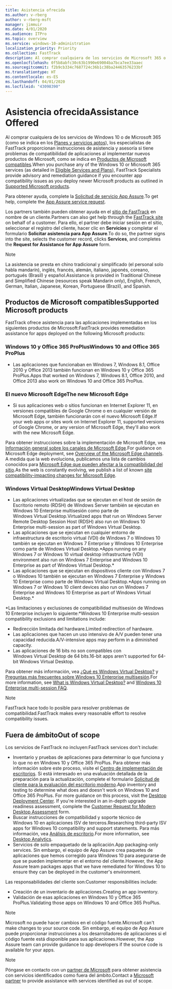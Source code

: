```yaml
---
title: Asistencia ofrecida
ms.author: v-rberg
author: v-rberg-msft
manager: jimmuir
ms.date: 4/01/2020
ms.audience: ITPro
ms.topic: overview
ms.service: windows-10-administration
localization_priority: Priority
ms.collection: FastTrack
description: Al comprar cualquiera de los servicios de Microsoft 365 o de Windows 10, los especialistas de FastTrack le proporcionarán ayuda con el asesoramiento y la corrección para implementar en Windows 10 y Office 365 ProPlus y mantenerse al día sin costo adicional (con una suscripción válida).
ms.openlocfilehash: 0f5b8abfc30c63b1990e69004ba7bca7ee33aaec
ms.sourcegitcommit: f2b9cb334c7687724c36b1c38ba24463576233bf
ms.translationtype: HT
ms.contentlocale: es-ES
ms.lasthandoff: 04/01/2020
ms.locfileid: "43098390"
---
```

# <a name="assistance-offered"></a><span data-ttu-id="fea0e-103">Asistencia ofrecida</span><span class="sxs-lookup"><span data-stu-id="fea0e-103">Assistance Offered</span></span>  

<span data-ttu-id="fea0e-104">Al comprar cualquiera de los servicios de Windows 10 o de Microsoft 365 (como se indica en los [Planes y servicios aptos](M365-eligible-services-and-plans.md)), los especialistas de FastTrack proporcionan instrucciones de asistencia y asesoría si tiene problemas de compatibilidad de aplicaciones al implementar nuevos productos de Microsoft, como se indica en [Productos de Microsoft compatibles](#supported-microsoft-products).</span><span class="sxs-lookup"><span data-stu-id="fea0e-104">When you purchase any of the Windows 10 or Microsoft 365 services (as detailed in [Eligible Services and Plans](M365-eligible-services-and-plans.md)), FastTrack Specialists provide advisory and remediation guidance if you encounter app compatibility issues as you deploy newer Microsoft products as outlined in [Supported Microsoft products](#supported-microsoft-products).</span></span>

<span data-ttu-id="fea0e-105">Para obtener ayuda, complete la [Solicitud de servicio App Assure](https://go.microsoft.com/fwlink/?linkid=2022721).</span><span class="sxs-lookup"><span data-stu-id="fea0e-105">To get help, complete the [App Assure service request](https://go.microsoft.com/fwlink/?linkid=2022721).</span></span>

<span data-ttu-id="fea0e-106">Los partners también pueden obtener ayuda en el [sitio de FastTrack](https://go.microsoft.com/fwlink/?linkid=780698) en nombre de un cliente.</span><span class="sxs-lookup"><span data-stu-id="fea0e-106">Partners can also get help through the [FastTrack site](https://go.microsoft.com/fwlink/?linkid=780698) on behalf of a customer.</span></span> <span data-ttu-id="fea0e-107">Para ello, el partner debe iniciar sesión en el sitio, seleccionar el registro del cliente, hacer clic en **Servicios** y completar el formulario **Solicitar asistencia para App Assure**.</span><span class="sxs-lookup"><span data-stu-id="fea0e-107">To do so, the partner signs into the site, selects the customer record, clicks **Services**, and completes the **Request for Assistance for App Assure** form.</span></span>

> [!NOTE]
> <span data-ttu-id="fea0e-108">La asistencia se presta en chino tradicional y simplificado (el personal solo habla mandarín), inglés, francés, alemán, italiano, japonés, coreano, portugués (Brasil) y español.</span><span class="sxs-lookup"><span data-stu-id="fea0e-108">Assistance is provided in Traditional Chinese and Simplified Chinese (resources speak Mandarin only), English, French, German, Italian, Japanese, Korean, Portuguese (Brazil), and Spanish.</span></span> 

## <a name="supported-microsoft-products"></a><span data-ttu-id="fea0e-109">Productos de Microsoft compatibles</span><span class="sxs-lookup"><span data-stu-id="fea0e-109">Supported Microsoft products</span></span>

<span data-ttu-id="fea0e-110">FastTrack ofrece asistencia para las aplicaciones implementadas en los siguientes productos de Microsoft:</span><span class="sxs-lookup"><span data-stu-id="fea0e-110">FastTrack provides remediation assistance for apps deployed on the following Microsoft products:</span></span>

### <a name="windows-10-and-office-365-proplus"></a><span data-ttu-id="fea0e-111">Windows 10 y Office 365 ProPlus</span><span class="sxs-lookup"><span data-stu-id="fea0e-111">Windows 10 and Office 365 ProPlus</span></span>

- <span data-ttu-id="fea0e-112">Las aplicaciones que funcionaban en Windows 7, Windows 8.1, Office 2010 y Office 2013 también funcionan en Windows 10 y Office 365 ProPlus.</span><span class="sxs-lookup"><span data-stu-id="fea0e-112">Apps that worked on Windows 7, Windows 8.1, Office 2010, and Office 2013 also work on Windows 10 and Office 365 ProPlus.</span></span>

### <a name="the-new-microsoft-edge"></a><span data-ttu-id="fea0e-113">El nuevo Microsoft Edge</span><span class="sxs-lookup"><span data-stu-id="fea0e-113">The new Microsoft Edge</span></span>

- <span data-ttu-id="fea0e-114">Si sus aplicaciones web o sitios funcionan en Internet Explorer 11, en versiones compatibles de Google Chrome o en cualquier versión de Microsoft Edge, también funcionarán con el nuevo Microsoft Edge.</span><span class="sxs-lookup"><span data-stu-id="fea0e-114">If your web apps or sites work on Internet Explorer 11, supported versions of Google Chrome, or any version of Microsoft Edge, they'll also work with the new Microsoft Edge.</span></span>

<span data-ttu-id="fea0e-115">Para obtener instrucciones sobre la implementación de Microsoft Edge, vea [Información general sobre los canales de Microsoft Edge](https://docs.microsoft.com/DeployEdge/microsoft-edge-channels).</span><span class="sxs-lookup"><span data-stu-id="fea0e-115">For guidance on Microsoft Edge deployment, see [Overview of the Microsoft Edge channels](https://docs.microsoft.com/DeployEdge/microsoft-edge-channels).</span></span> <span data-ttu-id="fea0e-116">A medida que la web evoluciona, publicamos una lista de cambios conocidos para [Microsoft Edge que pueden afectar a la compatibilidad del sitio](https://docs.microsoft.com/microsoft-edge/web-platform/site-impacting-changes).</span><span class="sxs-lookup"><span data-stu-id="fea0e-116">As the web is constantly evolving, we publish a list of known [site compatibility-impacting changes for Microsoft Edge](https://docs.microsoft.com/microsoft-edge/web-platform/site-impacting-changes).</span></span>

### <a name="windows-virtual-desktop"></a><span data-ttu-id="fea0e-117">Windows Virtual Desktop</span><span class="sxs-lookup"><span data-stu-id="fea0e-117">Windows Virtual Desktop</span></span>

- <span data-ttu-id="fea0e-118">Las aplicaciones virtualizadas que se ejecutan en el host de sesión de Escritorio remoto (RDSH) de Windows Server también se ejecutan en Windows 10 Enterprise multisesión como parte de Windows Virtual Desktop.</span><span class="sxs-lookup"><span data-stu-id="fea0e-118">Virtualized apps that run on Windows Server Remote Desktop Session Host (RDSH) also run on Windows 10 Enterprise multi-session as part of Windows Virtual Desktop.</span></span>
- <span data-ttu-id="fea0e-119">Las aplicaciones que se ejecutan en cualquier entorno de infraestructura de escritorio virtual (VDI) de Windows 7 o Windows 10 también se ejecutan en Windows 7 Enterprise y Windows 10 Enterprise como parte de Windows Virtual Desktop.\*</span><span class="sxs-lookup"><span data-stu-id="fea0e-119">Apps running on any Windows 7 or Windows 10 virtual desktop infrastructure (VDI) environment also run on Windows 7 Enterprise and Windows 10 Enterprise as part of Windows Virtual Desktop.\*</span></span>
- <span data-ttu-id="fea0e-120">Las aplicaciones que se ejecutan en dispositivos cliente con Windows 7 o Windows 10 también se ejecutan en Windows 7 Enterprise y Windows 10 Enterprise como parte de Windows Virtual Desktop.\*</span><span class="sxs-lookup"><span data-stu-id="fea0e-120">Apps running on Windows 7 or Windows 10 client devices also run on Windows 7 Enterprise and Windows 10 Enterprise as part of Windows Virtual Desktop.\*</span></span>

<span data-ttu-id="fea0e-121">\*Las limitaciones y exclusiones de compatibilidad multisesión de Windows 10 Enterprise incluyen lo siguiente:</span><span class="sxs-lookup"><span data-stu-id="fea0e-121">\*Windows 10 Enterprise multi-session compatibility exclusions and limitations include:</span></span>
- <span data-ttu-id="fea0e-122">Redirección limitada del hardware.</span><span class="sxs-lookup"><span data-stu-id="fea0e-122">Limited redirection of hardware.</span></span>
- <span data-ttu-id="fea0e-123">Las aplicaciones que hacen un uso intensivo de A/V pueden tener una capacidad reducida.</span><span class="sxs-lookup"><span data-stu-id="fea0e-123">A/V-intensive apps may perform in a diminished capacity.</span></span>
- <span data-ttu-id="fea0e-124">Las aplicaciones de 16 bits no son compatibles con Windows Virtual Desktop de 64 bits.</span><span class="sxs-lookup"><span data-stu-id="fea0e-124">16-bit apps aren't supported for 64-bit Windows Virtual Desktop.</span></span>

<span data-ttu-id="fea0e-125">Para obtener más información, vea [¿Qué es Windows Virtual Desktop?](https://docs.microsoft.com/azure/virtual-desktop/overview) y [Preguntas más frecuentes sobre Windows 10 Enterprise multisesión](https://docs.microsoft.com/azure/virtual-desktop/windows-10-multisession-faq).</span><span class="sxs-lookup"><span data-stu-id="fea0e-125">For more information, see [What is Windows Virtual Desktop?](https://docs.microsoft.com/azure/virtual-desktop/overview) and [Windows 10 Enterprise multi-session FAQ](https://docs.microsoft.com/azure/virtual-desktop/windows-10-multisession-faq).</span></span>

> [!NOTE]
> <span data-ttu-id="fea0e-126">FastTrack hace todo lo posible para resolver problemas de compatibilidad.</span><span class="sxs-lookup"><span data-stu-id="fea0e-126">FastTrack makes every reasonable effort to resolve compatibility issues.</span></span> 

## <a name="out-of-scope"></a><span data-ttu-id="fea0e-127">Fuera de ámbito</span><span class="sxs-lookup"><span data-stu-id="fea0e-127">Out of scope</span></span>

<span data-ttu-id="fea0e-128">Los servicios de FastTrack no incluyen:</span><span class="sxs-lookup"><span data-stu-id="fea0e-128">FastTrack services don't include:</span></span>
- <span data-ttu-id="fea0e-p103">Inventario y pruebas de aplicaciones para determinar lo que funciona y lo que no en Windows 10 y Office 365 ProPlus. Para obtener más información sobre este proceso, visite el [Centro de implementación de escritorios](https://go.microsoft.com/fwlink/?linkid=2080140). Si está interesado en una evaluación detallada de la preparación para la actualización, complete el formulario [Solicitud de cliente para la evaluación del escritorio moderno](https://go.microsoft.com/fwlink/?linkid=2053818).</span><span class="sxs-lookup"><span data-stu-id="fea0e-p103">App inventory and testing to determine what does and doesn't work on Windows 10 and Office 365 ProPlus. For more guidance on this process, visit the [Desktop Deployment Center](https://go.microsoft.com/fwlink/?linkid=2080140). If you're interested in an in-depth upgrade readiness assessment, complete the [Customer Request for Modern Desktop Assessment](https://go.microsoft.com/fwlink/?linkid=2053818) form.</span></span>
- <span data-ttu-id="fea0e-132">Buscar instrucciones de compatibilidad y soporte técnico de Windows 10 en aplicaciones ISV de terceros.</span><span class="sxs-lookup"><span data-stu-id="fea0e-132">Researching third-party ISV apps for Windows 10 compatibility and support statements.</span></span> <span data-ttu-id="fea0e-133">Para más información, vea [Análisis de escritorio](https://docs.microsoft.com/sccm/desktop-analytics/overview).</span><span class="sxs-lookup"><span data-stu-id="fea0e-133">For more information, see [Desktop Analytics](https://docs.microsoft.com/sccm/desktop-analytics/overview).</span></span>
- <span data-ttu-id="fea0e-134">Servicios de solo empaquetado de la aplicación.</span><span class="sxs-lookup"><span data-stu-id="fea0e-134">App packaging-only services.</span></span> <span data-ttu-id="fea0e-135">Sin embargo, el equipo de App Assure crea paquetes de aplicaciones que hemos corregido para Windows 10 para asegurarse de que se pueden implementar en el entorno del cliente.</span><span class="sxs-lookup"><span data-stu-id="fea0e-135">However, the App Assure team packages apps that we have remediated for Windows 10 to ensure they can be deployed in the customer's environment.</span></span>

<span data-ttu-id="fea0e-136">Las responsabilidades del cliente son:</span><span class="sxs-lookup"><span data-stu-id="fea0e-136">Customer responsibilities include:</span></span>
- <span data-ttu-id="fea0e-137">Creación de un inventario de aplicaciones.</span><span class="sxs-lookup"><span data-stu-id="fea0e-137">Creating an app inventory.</span></span>
- <span data-ttu-id="fea0e-138">Validación de esas aplicaciones en Windows 10 y Office 365 ProPlus.</span><span class="sxs-lookup"><span data-stu-id="fea0e-138">Validating those apps on Windows 10 and Office 365 ProPlus.</span></span>

> [!NOTE]
> <span data-ttu-id="fea0e-139">Microsoft no puede hacer cambios en el código fuente.</span><span class="sxs-lookup"><span data-stu-id="fea0e-139">Microsoft can't make changes to your source code.</span></span> <span data-ttu-id="fea0e-140">Sin embargo, el equipo de App Assure puede proporcionar instrucciones a los desarrolladores de aplicaciones si el código fuente está disponible para sus aplicaciones.</span><span class="sxs-lookup"><span data-stu-id="fea0e-140">However, the App Assure team can provide guidance to app developers if the source code is available for your apps.</span></span>

> [!NOTE]
> <span data-ttu-id="fea0e-141">Póngase en contacto con un [partner de Microsoft](https://go.microsoft.com/fwlink/?linkid=2080150) para obtener asistencia con servicios identificados como fuera del ámbito.</span><span class="sxs-lookup"><span data-stu-id="fea0e-141">Contact a [Microsoft partner](https://go.microsoft.com/fwlink/?linkid=2080150) to provide assistance with services identified as out of scope.</span></span>


